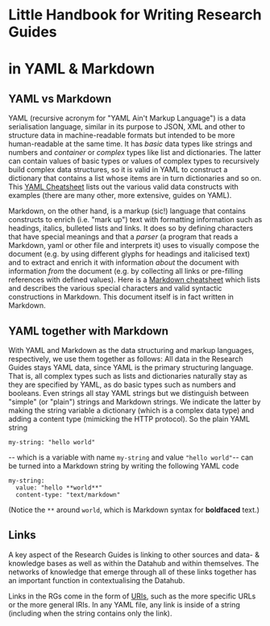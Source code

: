 
# Little Handbook for Writing Research Guides
# in YAML & Markdown



## YAML vs Markdown

YAML (recursive acronym for "YAML Ain't Markup Language") is a data serialisation language, similar in its purpose to JSON, XML and other to structure data in machine-readable formats but intended to be more human-readable at the same time. It has _basic_ data types like strings and numbers and _container_ or _complex_ types like list and dictionaries. The latter can contain values of basic types or values of complex types to recursively build complex data structures, so it is valid in YAML to construct a dictionary that contains a list whose items are in turn dictionaries and so on. This [YAML Cheatsheet](https://quickref.me/yaml.html) lists out the various valid data constructs with examples (there are many other, more extensive, guides on YAML). 

Markdown, on the other hand, is a markup (sic!) language that contains constructs to enrich (i.e. "mark up") text with formatting information such as headings, italics, bulleted lists and links. It does so by defining characters that have special meanings and that a _parser_ (a program that reads a Markdown, yaml or other file and interprets it) uses to visually compose the document (e.g. by using different glyphs for headings and italicised text) and to extract and enrich it with information _about_ the document with information _from_ the document (e.g. by collecting all links or pre-filling references with defined values). Here is a [Markdown cheatsheet](LINK) which lists and describes the various special characters and valid syntactic constructions in Markdown. This document itself is in fact written in Markdown.

## YAML together with Markdown 

With YAML and Markdown as the data structuring and markup languages, respectively, we use them together as follows: All data in the Research Guides stays YAML data, since YAML is the primary structuring language. That is, all complex types such as lists and dictionaries naturally stay as they are specified by YAML, as do basic types such as numbers and booleans. Even strings all stay YAML strings but we distinguish between "simple" (or "plain") strings and Markdown strings. We indicate the latter by making the string variable a dictionary (which is a complex data type) and adding a content type (mimicking the HTTP protocol). So the plain YAML string
```
my-string: "hello world"
```
-- which is a variable with name `my-string` and value `"hello world"`-- can be turned into a Markdown string by writing the following YAML code
```
my-string:
  value: "hello **world**"
  content-type: "text/markdown"
```

(Notice the `**` around `world`, which is Markdown syntax for **boldfaced** text.)


## Links

A key aspect of the Research Guides is linking to other sources and data- & knowledge bases as well as within the Datahub and within themselves. The networks of knowledge that emerge through all of these links together has an important function in contextualising the Datahub. 

Links in the RGs come in the form of [URIs](https://en.wikipedia.org/wiki/Uniform_Resource_Identifier), such as the more specific URLs or the more general IRIs. In any YAML file, any link is inside of a string (including when the string contains only the link).  





